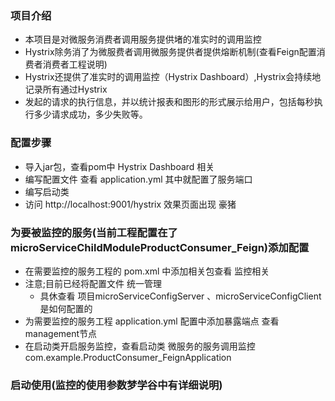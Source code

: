 ### 项目介绍
- 本项目是对微服务消费者调用服务提供堵的准实时的调用监控
- Hystrix除务消了为微服费者调用微服务提供者提供熔断机制(查看Feign配置消费者消费者工程说明)
- Hystrix还提供了准实时的调用监控（Hystrix Dashboard）,Hystrix会持续地记录所有通过Hystrix
- 发起的请求的执行信息，并以统计报表和图形的形式展示给用户，包括每秒执行多少请求成功，多少失败等。
### 配置步骤
- 导入jar包，查看pom中 Hystrix Dashboard 相关
- 编写配置文件  查看  application.yml 其中就配置了服务端口
- 编写启动类
- 访问 http://localhost:9001/hystrix 效果页面出现 豪猪
### 为要被监控的服务(当前工程配置在了microServiceChildModuleProductConsumer_Feign)添加配置
- 在需要监控的服务工程的 pom.xml 中添加相关包查看 监控相关
- 注意;目前已经将配置文件 统一管理
    - 具休查看 项目microServiceConfigServer 、microServiceConfigClient是如何配置的  
- 为需要监控的服务工程 application.yml 配置中添加暴露端点  查看 management节点 
- 在启动类开启服务监控，查看启动类  微服务的服务调用监控 com.example.ProductConsumer_FeignApplication
### 启动使用(监控的使用参数梦学谷中有详细说明)